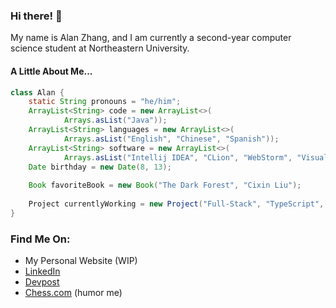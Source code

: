 ### Hi there! 👋
My name is Alan Zhang, and I am currently a second-year computer science
student at Northeastern University.

#### A Little About Me...
```java
class Alan {
    static String pronouns = "he/him";
    ArrayList<String> code = new ArrayList<>(
            Arrays.asList("Java"));
    ArrayList<String> languages = new ArrayList<>(
            Arrays.asList("English", "Chinese", "Spanish"));
    ArrayList<String> software = new ArrayList<>(
            Arrays.asList("Intellij IDEA", "CLion", "WebStorm", "Visual Studio Code"));
    Date birthday = new Date(8, 13);
    
    Book favoriteBook = new Book("The Dark Forest", "Cixin Liu");
    
    Project currentlyWorking = new Project("Full-Stack", "TypeScript", "MongoDB", "Python");
}
```
### Find Me On:
- My Personal Website (WIP)
- [LinkedIn](https://linkedin.com/alanlzhang)
- [Devpost](https://devpost.com/alanZhang0813)
- [Chess.com](https://chess.com/member/alanzhang) (humor me)

